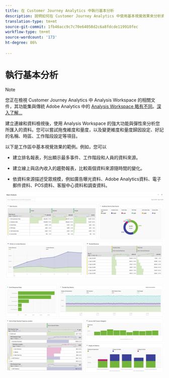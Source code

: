 ```yaml
---
title: 在 Customer Journey Analytics 中執行基本分析
description: 說明如何在 Customer Journey Analytics 中使用基本視覺效果來分析資料
translation-type: tm+mt
source-git-commit: 1fb46acc9c7c70e64058d2c6a8fdcde119910fec
workflow-type: tm+mt
source-wordcount: '173'
ht-degree: 86%

---
```



# 執行基本分析

>[!NOTE]
>
>您正在檢視 Customer Journey Analytics 中 Analysis Workspace 的相關文件，其功能集與傳統 Adobe Analytics 中的 [Analysis Workspace 略有不同](https://docs.adobe.com/content/help/zh-Hant/analytics/analyze/analysis-workspace/home.html)。[深入了解...](/help/getting-started/cja-aa.md)

建立連線和資料檢視後，使用 Analysis Workspace 的強大功能與彈性來分析您所匯入的資料。您可以嘗試拖曳維度和量度，以及變更維度和量度歸因設定、好記的名稱、時區、工作階段設定等項目。

以下是工作區中基本視覺效果的範例。例如，您可以

* 建立排名報表，列出顯示最多事件、工作階段和人員的資料來源。

* 建立線上與店內收入的趨勢報表，比較兩個資料來源隨時間的變化。

* 依資料來源描述受眾規模，例如廣告曝光資料、Adobe Analytics資料、電子郵件資料、POS資料、客服中心資料和調查資料。

![](assets/cja-basic-analysis.png)

![](assets/cja-basic-analysis2.png)

